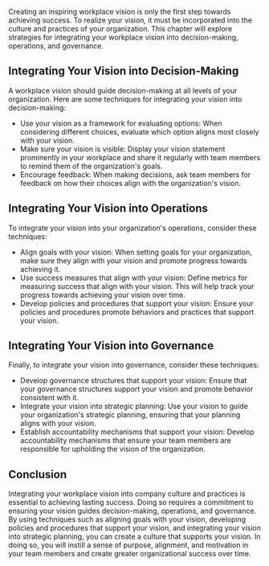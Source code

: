 
Creating an inspiring workplace vision is only the first step towards achieving success. To realize your vision, it must be incorporated into the culture and practices of your organization. This chapter will explore strategies for integrating your workplace vision into decision-making, operations, and governance.

Integrating Your Vision into Decision-Making
--------------------------------------------

A workplace vision should guide decision-making at all levels of your organization. Here are some techniques for integrating your vision into decision-making:

* Use your vision as a framework for evaluating options: When considering different choices, evaluate which option aligns most closely with your vision.
* Make sure your vision is visible: Display your vision statement prominently in your workplace and share it regularly with team members to remind them of the organization's goals.
* Encourage feedback: When making decisions, ask team members for feedback on how their choices align with the organization's vision.

Integrating Your Vision into Operations
---------------------------------------

To integrate your vision into your organization's operations, consider these techniques:

* Align goals with your vision: When setting goals for your organization, make sure they align with your vision and promote progress towards achieving it.
* Use success measures that align with your vision: Define metrics for measuring success that align with your vision. This will help track your progress towards achieving your vision over time.
* Develop policies and procedures that support your vision: Ensure your policies and procedures promote behaviors and practices that support your vision.

Integrating Your Vision into Governance
---------------------------------------

Finally, to integrate your vision into governance, consider these techniques:

* Develop governance structures that support your vision: Ensure that your governance structures support your vision and promote behavior consistent with it.
* Integrate your vision into strategic planning: Use your vision to guide your organization's strategic planning, ensuring that your planning aligns with your vision.
* Establish accountability mechanisms that support your vision: Develop accountability mechanisms that ensure your team members are responsible for upholding the vision of the organization.

Conclusion
----------

Integrating your workplace vision into company culture and practices is essential to achieving lasting success. Doing so requires a commitment to ensuring your vision guides decision-making, operations, and governance. By using techniques such as aligning goals with your vision, developing policies and procedures that support your vision, and integrating your vision into strategic planning, you can create a culture that supports your vision. In doing so, you will instill a sense of purpose, alignment, and motivation in your team members and create greater organizational success over time.
